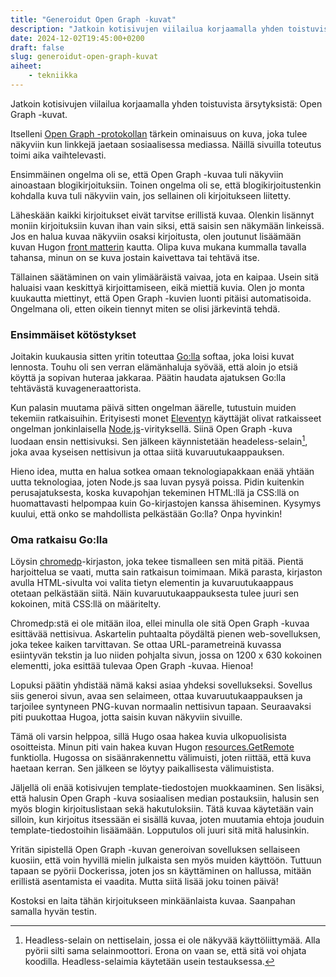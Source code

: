```yaml
---
title: "Generoidut Open Graph -kuvat"
description: "Jatkoin kotisivujen viilailua korjaamalla yhden toistuvista ärsytyksistä: Open Graph -kuvat."
date: 2024-12-02T19:45:00+0200
draft: false
slug: generoidut-open-graph-kuvat
aiheet:
    - tekniikka
---
```

Jatkoin kotisivujen viilailua korjaamalla yhden toistuvista ärsytyksistä: Open Graph -kuvat.

<!--more-->

Itselleni [Open Graph -protokollan](https://ogp.me) tärkein ominaisuus on kuva, joka tulee näkyviin kun linkkejä jaetaan sosiaalisessa mediassa. Näillä sivuilla toteutus toimi aika vaihtelevasti.

Ensimmäinen ongelma oli se, että Open Graph -kuvaa tuli näkyviin ainoastaan blogikirjoituksiin. Toinen ongelma oli se, että blogikirjoitustenkin kohdalla kuva tuli näkyviin vain, jos sellainen oli kirjoitukseen liitetty.

Läheskään kaikki kirjoitukset eivät tarvitse erillistä kuvaa. Olenkin lisännyt moniin kirjoituksiin kuvan ihan vain siksi, että saisin sen näkymään linkeissä. Jos en halua kuvaa näkyviin osaksi kirjoitusta, olen joutunut lisäämään kuvan Hugon [front matterin](https://gohugo.io/content-management/front-matter/) kautta. Olipa kuva mukana kummalla tavalla tahansa, minun on se kuva jostain kaivettava tai tehtävä itse.

Tällainen säätäminen on vain ylimääräistä vaivaa, jota en kaipaa. Usein sitä haluaisi vaan keskittyä kirjoittamiseen, eikä miettiä kuvia. Olen jo monta kuukautta miettinyt, että Open Graph -kuvien luonti pitäisi automatisoida. Ongelmana oli, etten oikein tiennyt miten se olisi järkevintä tehdä.

### Ensimmäiset kötöstykset

Joitakin kuukausia sitten yritin toteuttaa [Go:lla](https://go.dev) softaa, joka loisi kuvat lennosta. Touhu oli sen verran elämänhaluja syövää, että aloin jo etsiä köyttä ja sopivan huteraa jakkaraa. Päätin haudata ajatuksen Go:lla tehtävästä kuvageneraattorista.

Kun palasin muutama päivä sitten ongelman äärelle, tutustuin muiden tekemiin ratkaisuihin. Erityisesti monet [Eleventyn](https://www.11ty.dev) käyttäjät olivat ratkaisseet ongelman jonkinlaisella [Node.js](https://nodejs.org)-virityksellä. Siinä Open Graph -kuva luodaan ensin nettisivuksi. Sen jälkeen käynnistetään headeless-selain[^1], joka avaa kyseisen nettisivun ja ottaa siitä kuvaruutukaappauksen.

Hieno idea, mutta en halua sotkea omaan teknologiapakkaan enää yhtään uutta teknologiaa, joten Node.js saa luvan pysyä poissa. Pidin kuitenkin perusajatuksesta, koska kuvapohjan tekeminen HTML:llä ja CSS:llä on huomattavasti helpompaa kuin Go-kirjastojen kanssa ähiseminen. Kysymys kuului, että onko se mahdollista pelkästään Go:lla? Onpa hyvinkin!

### Oma ratkaisu Go:lla

Löysin [chromedp](https://github.com/chromedp/chromedp)-kirjaston, joka tekee tismalleen sen mitä pitää. Pientä harjoittelua se vaati, mutta sain ratkaisun toimimaan. Mikä parasta, kirjaston avulla HTML-sivulta voi valita tietyn elementin ja kuvaruutukaappaus otetaan pelkästään siitä. Näin kuvaruutukaappauksesta tulee juuri sen kokoinen, mitä CSS:llä on määritelty.

Chromedp:stä ei ole mitään iloa, ellei minulla ole sitä Open Graph -kuvaa esittävää nettisivua. Askartelin puhtaalta pöydältä pienen web-sovelluksen, joka tekee kaiken tarvittavan. Se ottaa URL-parametreinä kuvassa esiintyvän tekstin ja luo niiden pohjalta sivun, jossa on 1200 x 630 kokoinen elementti, joka esittää tulevaa Open Graph -kuvaa. Hienoa!

Lopuksi päätin yhdistää nämä kaksi asiaa yhdeksi sovellukseksi. Sovellus siis generoi sivun, avaa sen selaimeen, ottaa kuvaruutukaappauksen ja tarjoilee syntyneen PNG-kuvan normaalin nettisivun tapaan. Seuraavaksi piti puukottaa Hugoa, jotta saisin kuvan näkyviin sivuille.

Tämä oli varsin helppoa, sillä Hugo osaa hakea kuvia ulkopuolisista osoitteista. Minun piti vain hakea kuvan Hugon [resources.GetRemote](https://gohugo.io/functions/resources/getremote/) funktiolla. Hugossa on sisäänrakennettu välimuisti, joten riittää, että kuva haetaan kerran. Sen jälkeen se löytyy paikallisesta välimuistista.

Jäljellä oli enää kotisivujen template-tiedostojen muokkaaminen. Sen lisäksi, että halusin Open Graph -kuva sosiaalisen median postauksiin, halusin sen myös blogin kirjoituslistaan sekä hakutuloksiin. Tätä kuvaa käytetään vain silloin, kun kirjoitus itsessään ei sisällä kuvaa, joten muutamia ehtoja jouduin template-tiedostoihin lisäämään. Lopputulos oli juuri sitä mitä halusinkin.

Yritän sipistellä Open Graph -kuvan generoivan sovelluksen sellaiseen kuosiin, että voin hyvillä mielin julkaista sen myös muiden käyttöön. Tuttuun tapaan se pyörii Dockerissa, joten jos sn käyttäminen on hallussa, mitään erillistä asentamista ei vaadita. Mutta siitä lisää joku toinen päivä!

Kostoksi en laita tähän kirjoitukseen minkäänlaista kuvaa. Saanpahan samalla hyvän testin.

[^1]: Headless-selain on nettiselain, jossa ei ole näkyvää käyttöliittymää. Alla pyörii silti sama selainmoottori. Erona on vaan se, että sitä voi ohjata koodilla. Headless-selaimia käytetään usein testauksessa.